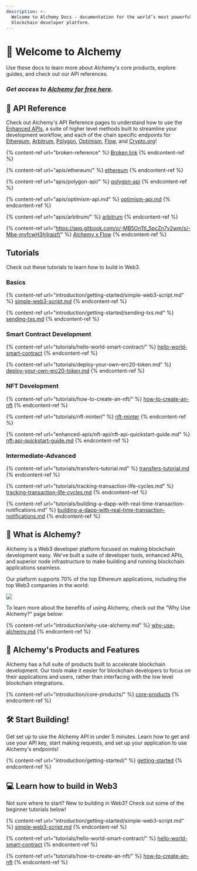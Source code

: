 ```yaml
---
description: >-
  Welcome to Alchemy Docs - documentation for the world’s most powerful
  blockchain developer platform.
---
```


# 👋 Welcome to Alchemy

Use these docs to learn more about Alchemy's core products, explore guides, and check out our API references.

### _Get access to_ [_Alchemy for free here_](https://alchemy.com/?r=e68b2f77-7fc7-4ef7-8e9c-cdfea869b9b5)_._

## 📖 API Reference

Check out Alchemy's API Reference pages to understand how to use the [Enhanced APIs](broken-reference), a suite of higher level methods built to streamline your development workflow, and each of the chain specific endpoints for [Ethereum](apis/ethereum/), [Arbitrum](apis/arbitrum/), [Polygon](apis/polygon-api/), [Optimism](apis/optimism-api.md), [Flow](https://app.gitbook.com/o/-MB5OnTtI\_5pcZn7v2wm/s/-Mbe-myfcwH3hjIraizf/), and [Crypto.org](https://app.gitbook.com/o/-MB5OnTtI\_5pcZn7v2wm/s/-MR6M26d7HiK3wpCRH-V/)!

{% content-ref url="broken-reference" %}
[Broken link](broken-reference)
{% endcontent-ref %}

{% content-ref url="apis/ethereum/" %}
[ethereum](apis/ethereum/)
{% endcontent-ref %}

{% content-ref url="apis/polygon-api/" %}
[polygon-api](apis/polygon-api/)
{% endcontent-ref %}

{% content-ref url="apis/optimism-api.md" %}
[optimism-api.md](apis/optimism-api.md)
{% endcontent-ref %}

{% content-ref url="apis/arbitrum/" %}
[arbitrum](apis/arbitrum/)
{% endcontent-ref %}

{% content-ref url="https://app.gitbook.com/o/-MB5OnTtI_5pcZn7v2wm/s/-Mbe-myfcwH3hjIraizf/" %}
[Alchemy x Flow](https://app.gitbook.com/o/-MB5OnTtI\_5pcZn7v2wm/s/-Mbe-myfcwH3hjIraizf/)
{% endcontent-ref %}

## Tutorials&#x20;

Check out these tutorials to learn how to build in Web3.

### Basics

{% content-ref url="introduction/getting-started/simple-web3-script.md" %}
[simple-web3-script.md](introduction/getting-started/simple-web3-script.md)
{% endcontent-ref %}

{% content-ref url="introduction/getting-started/sending-txs.md" %}
[sending-txs.md](introduction/getting-started/sending-txs.md)
{% endcontent-ref %}

### Smart Contract Development&#x20;

{% content-ref url="tutorials/hello-world-smart-contract/" %}
[hello-world-smart-contract](tutorials/hello-world-smart-contract/)
{% endcontent-ref %}

{% content-ref url="tutorials/deploy-your-own-erc20-token.md" %}
[deploy-your-own-erc20-token.md](tutorials/deploy-your-own-erc20-token.md)
{% endcontent-ref %}

### NFT Development&#x20;

{% content-ref url="tutorials/how-to-create-an-nft/" %}
[how-to-create-an-nft](tutorials/how-to-create-an-nft/)
{% endcontent-ref %}

{% content-ref url="tutorials/nft-minter/" %}
[nft-minter](tutorials/nft-minter/)
{% endcontent-ref %}

{% content-ref url="enhanced-apis/nft-api/nft-api-quickstart-guide.md" %}
[nft-api-quickstart-guide.md](enhanced-apis/nft-api/nft-api-quickstart-guide.md)
{% endcontent-ref %}

### Intermediate-Advanced&#x20;

{% content-ref url="tutorials/transfers-tutorial.md" %}
[transfers-tutorial.md](tutorials/transfers-tutorial.md)
{% endcontent-ref %}

{% content-ref url="tutorials/tracking-transaction-life-cycles.md" %}
[tracking-transaction-life-cycles.md](tutorials/tracking-transaction-life-cycles.md)
{% endcontent-ref %}

{% content-ref url="tutorials/building-a-dapp-with-real-time-transaction-notifications.md" %}
[building-a-dapp-with-real-time-transaction-notifications.md](tutorials/building-a-dapp-with-real-time-transaction-notifications.md)
{% endcontent-ref %}

## 🤷 What is Alchemy?

Alchemy is a Web3 developer platform focused on making blockchain development easy. We've built a suite of developer tools, enhanced APIs, and superior node infrastructure to make building and running blockchain applications seamless.

Our platform supports 70% of the top Ethereum applications, including the top Web3 companies in the world:

![](<.gitbook/assets/Screen Shot 2021-11-23 at 11.40.16 AM.png>)

To learn more about the benefits of using Alchemy, check out the "Why Use Alchemy?" page below:

{% content-ref url="introduction/why-use-alchemy.md" %}
[why-use-alchemy.md](introduction/why-use-alchemy.md)
{% endcontent-ref %}

## 🎁 Alchemy's Products and Features

Alchemy has a full suite of products built to accelerate blockchain development. Our tools make it easier for blockchain developers to focus on their applications and users, rather than interfacing with the low level blockchain integrations.

{% content-ref url="introduction/core-products/" %}
[core-products](introduction/core-products/)
{% endcontent-ref %}

## 🛠 Start Building!

Get set up to use the Alchemy API in under 5 minutes. Learn how to get and use your API key, start making requests, and set up your application to use Alchemy's endpoints!

{% content-ref url="introduction/getting-started/" %}
[getting-started](introduction/getting-started/)
{% endcontent-ref %}

## 💻 Learn how to build in Web3

Not sure where to start? New to building in Web3? Check out some of the beginner tutorials below!

{% content-ref url="introduction/getting-started/simple-web3-script.md" %}
[simple-web3-script.md](introduction/getting-started/simple-web3-script.md)
{% endcontent-ref %}

{% content-ref url="tutorials/hello-world-smart-contract/" %}
[hello-world-smart-contract](tutorials/hello-world-smart-contract/)
{% endcontent-ref %}

{% content-ref url="tutorials/how-to-create-an-nft/" %}
[how-to-create-an-nft](tutorials/how-to-create-an-nft/)
{% endcontent-ref %}
